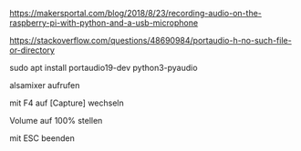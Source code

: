 https://makersportal.com/blog/2018/8/23/recording-audio-on-the-raspberry-pi-with-python-and-a-usb-microphone

https://stackoverflow.com/questions/48690984/portaudio-h-no-such-file-or-directory


sudo apt install portaudio19-dev python3-pyaudio

alsamixer aufrufen

mit F4 auf [Capture] wechseln

Volume auf 100% stellen

mit ESC beenden